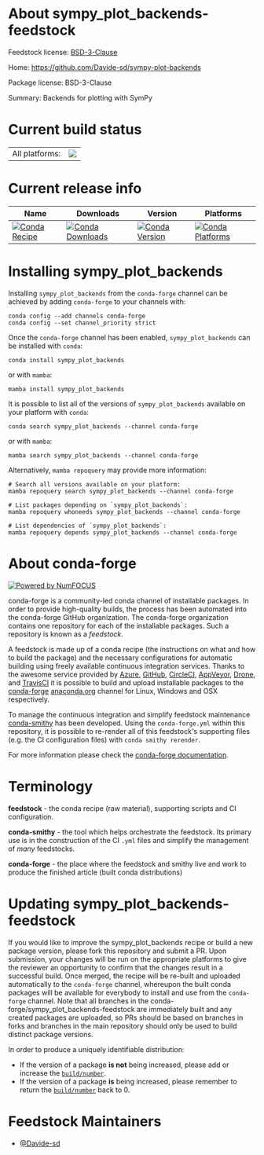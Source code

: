 About sympy_plot_backends-feedstock
===================================

Feedstock license: [BSD-3-Clause](https://github.com/conda-forge/sympy_plot_backends-feedstock/blob/main/LICENSE.txt)

Home: https://github.com/Davide-sd/sympy-plot-backends

Package license: BSD-3-Clause

Summary: Backends for plotting with SymPy

Current build status
====================


<table><tr><td>All platforms:</td>
    <td>
      <a href="https://dev.azure.com/conda-forge/feedstock-builds/_build/latest?definitionId=18995&branchName=main">
        <img src="https://dev.azure.com/conda-forge/feedstock-builds/_apis/build/status/sympy_plot_backends-feedstock?branchName=main">
      </a>
    </td>
  </tr>
</table>

Current release info
====================

| Name | Downloads | Version | Platforms |
| --- | --- | --- | --- |
| [![Conda Recipe](https://img.shields.io/badge/recipe-sympy__plot__backends-green.svg)](https://anaconda.org/conda-forge/sympy_plot_backends) | [![Conda Downloads](https://img.shields.io/conda/dn/conda-forge/sympy_plot_backends.svg)](https://anaconda.org/conda-forge/sympy_plot_backends) | [![Conda Version](https://img.shields.io/conda/vn/conda-forge/sympy_plot_backends.svg)](https://anaconda.org/conda-forge/sympy_plot_backends) | [![Conda Platforms](https://img.shields.io/conda/pn/conda-forge/sympy_plot_backends.svg)](https://anaconda.org/conda-forge/sympy_plot_backends) |

Installing sympy_plot_backends
==============================

Installing `sympy_plot_backends` from the `conda-forge` channel can be achieved by adding `conda-forge` to your channels with:

```
conda config --add channels conda-forge
conda config --set channel_priority strict
```

Once the `conda-forge` channel has been enabled, `sympy_plot_backends` can be installed with `conda`:

```
conda install sympy_plot_backends
```

or with `mamba`:

```
mamba install sympy_plot_backends
```

It is possible to list all of the versions of `sympy_plot_backends` available on your platform with `conda`:

```
conda search sympy_plot_backends --channel conda-forge
```

or with `mamba`:

```
mamba search sympy_plot_backends --channel conda-forge
```

Alternatively, `mamba repoquery` may provide more information:

```
# Search all versions available on your platform:
mamba repoquery search sympy_plot_backends --channel conda-forge

# List packages depending on `sympy_plot_backends`:
mamba repoquery whoneeds sympy_plot_backends --channel conda-forge

# List dependencies of `sympy_plot_backends`:
mamba repoquery depends sympy_plot_backends --channel conda-forge
```


About conda-forge
=================

[![Powered by
NumFOCUS](https://img.shields.io/badge/powered%20by-NumFOCUS-orange.svg?style=flat&colorA=E1523D&colorB=007D8A)](https://numfocus.org)

conda-forge is a community-led conda channel of installable packages.
In order to provide high-quality builds, the process has been automated into the
conda-forge GitHub organization. The conda-forge organization contains one repository
for each of the installable packages. Such a repository is known as a *feedstock*.

A feedstock is made up of a conda recipe (the instructions on what and how to build
the package) and the necessary configurations for automatic building using freely
available continuous integration services. Thanks to the awesome service provided by
[Azure](https://azure.microsoft.com/en-us/services/devops/), [GitHub](https://github.com/),
[CircleCI](https://circleci.com/), [AppVeyor](https://www.appveyor.com/),
[Drone](https://cloud.drone.io/welcome), and [TravisCI](https://travis-ci.com/)
it is possible to build and upload installable packages to the
[conda-forge](https://anaconda.org/conda-forge) [anaconda.org](https://anaconda.org/)
channel for Linux, Windows and OSX respectively.

To manage the continuous integration and simplify feedstock maintenance
[conda-smithy](https://github.com/conda-forge/conda-smithy) has been developed.
Using the ``conda-forge.yml`` within this repository, it is possible to re-render all of
this feedstock's supporting files (e.g. the CI configuration files) with ``conda smithy rerender``.

For more information please check the [conda-forge documentation](https://conda-forge.org/docs/).

Terminology
===========

**feedstock** - the conda recipe (raw material), supporting scripts and CI configuration.

**conda-smithy** - the tool which helps orchestrate the feedstock.
                   Its primary use is in the construction of the CI ``.yml`` files
                   and simplify the management of *many* feedstocks.

**conda-forge** - the place where the feedstock and smithy live and work to
                  produce the finished article (built conda distributions)


Updating sympy_plot_backends-feedstock
======================================

If you would like to improve the sympy_plot_backends recipe or build a new
package version, please fork this repository and submit a PR. Upon submission,
your changes will be run on the appropriate platforms to give the reviewer an
opportunity to confirm that the changes result in a successful build. Once
merged, the recipe will be re-built and uploaded automatically to the
`conda-forge` channel, whereupon the built conda packages will be available for
everybody to install and use from the `conda-forge` channel.
Note that all branches in the conda-forge/sympy_plot_backends-feedstock are
immediately built and any created packages are uploaded, so PRs should be based
on branches in forks and branches in the main repository should only be used to
build distinct package versions.

In order to produce a uniquely identifiable distribution:
 * If the version of a package **is not** being increased, please add or increase
   the [``build/number``](https://docs.conda.io/projects/conda-build/en/latest/resources/define-metadata.html#build-number-and-string).
 * If the version of a package **is** being increased, please remember to return
   the [``build/number``](https://docs.conda.io/projects/conda-build/en/latest/resources/define-metadata.html#build-number-and-string)
   back to 0.

Feedstock Maintainers
=====================

* [@Davide-sd](https://github.com/Davide-sd/)

